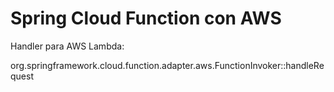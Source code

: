 # Spring Cloud Function con AWS

Handler para AWS Lambda: 

org.springframework.cloud.function.adapter.aws.FunctionInvoker::handleRequest